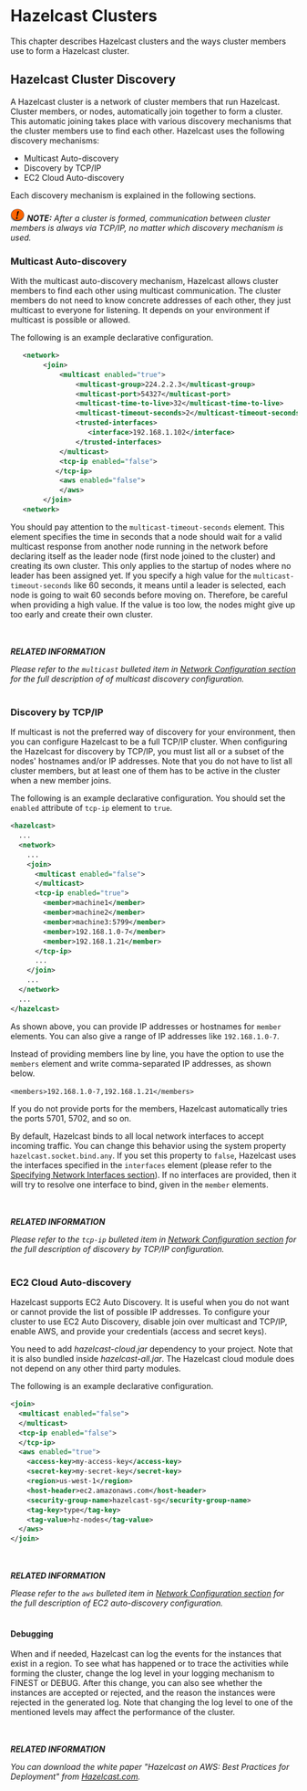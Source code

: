 
# Hazelcast Clusters

This chapter describes Hazelcast clusters and the ways cluster members use to form a Hazelcast cluster. 

## Hazelcast Cluster Discovery

A Hazelcast cluster is a network of cluster members that run Hazelcast. Cluster members, or nodes, automatically join together to form a cluster. This automatic joining takes place with various discovery mechanisms that the cluster members use to find each other. Hazelcast uses the following discovery mechanisms:

- Multicast Auto-discovery
- Discovery by TCP/IP
- EC2 Cloud Auto-discovery

Each discovery mechanism is explained in the following sections.

	
![image](images/NoteSmall.jpg) ***NOTE:*** *After a cluster is formed, communication between cluster members is always via TCP/IP, no matter which discovery mechanism is used.*



### Multicast Auto-discovery

With the multicast auto-discovery mechanism, Hazelcast allows cluster members to find each other using multicast communication. The cluster members do not need to know concrete addresses of each other, they just multicast to everyone for listening. It depends on your environment if multicast is possible or allowed.

The following is an example declarative configuration.

```xml
   <network>
        <join>
            <multicast enabled="true">
                <multicast-group>224.2.2.3</multicast-group>
                <multicast-port>54327</multicast-port>
                <multicast-time-to-live>32</multicast-time-to-live>
                <multicast-timeout-seconds>2</multicast-timeout-seconds>
                <trusted-interfaces>
                   <interface>192.168.1.102</interface>
                </trusted-interfaces>   
            </multicast>
            <tcp-ip enabled="false">
           </tcp-ip>
            <aws enabled="false">
            </aws>
        </join>
   <network>     
```

You should pay attention to the `multicast-timeout-seconds` element. This element specifies the time in seconds that a node should wait for a valid multicast response from another node running in the network before declaring itself as the leader node (first node joined to the cluster) and creating its own cluster. This only applies to the startup of nodes where no leader has been assigned yet. If you specify a high value for the `multicast-timeout-seconds` like 60 seconds, it means until a leader is selected, each node is going to wait 60 seconds before moving on. Therefore, be careful when providing a high value. If the value is too low, the nodes might give up too early and create their own cluster.

<br></br>
***RELATED INFORMATION***

*Please refer to the *`multicast`* bulleted item in [Network Configuration section](#join) for the full description of of multicast discovery configuration.*
<br></br>

### Discovery by TCP/IP

If multicast is not the preferred way of discovery for your environment, then you can configure Hazelcast to be a full TCP/IP cluster. When configuring the Hazelcast for discovery by TCP/IP, you must list all or a subset of the nodes' hostnames and/or IP addresses. Note that you do not have to list all  cluster members, but at least one of them has to be active in the cluster when a new member joins.

The following is an example declarative configuration. You should set the  `enabled` attribute of `tcp-ip` element to `true`.

```xml
<hazelcast>
  ...
  <network>
    ...
    <join>
      <multicast enabled="false">
      </multicast>
      <tcp-ip enabled="true">
        <member>machine1</member>
        <member>machine2</member>
        <member>machine3:5799</member>
        <member>192.168.1.0-7</member>
        <member>192.168.1.21</member>
      </tcp-ip>
      ...
    </join>
    ...
  </network>
  ...
</hazelcast>
```

As shown above, you can provide IP addresses or hostnames for `member` elements. You can also give a range of IP addresses like `192.168.1.0-7`.

Instead of providing members line by line, you have the option to use the `members` element and write comma-separated IP addresses, as shown below.

`<members>192.168.1.0-7,192.168.1.21</members>`

If you do not provide ports for the members, Hazelcast automatically tries the ports 5701, 5702, and so on.

By default, Hazelcast binds to all local network interfaces to accept incoming traffic. You can change this behavior using the system property `hazelcast.socket.bind.any`. If you set this property to `false`, Hazelcast uses the interfaces specified in the `interfaces` element (please refer to the [Specifying Network Interfaces section](#specifying-network-interfaces)). If no interfaces are provided, then it will try to resolve one interface to bind, given in the `member` elements.

<br></br>
***RELATED INFORMATION***

*Please refer to the *`tcp-ip`* bulleted item in [Network Configuration section](#join) for the full description of discovery by TCP/IP configuration.*
<br></br>

### EC2 Cloud Auto-discovery

Hazelcast supports EC2 Auto Discovery. It is useful when you do not want or cannot provide the list of possible IP addresses. To configure your cluster to use EC2 Auto Discovery, disable join over multicast and TCP/IP, enable AWS, and provide your credentials (access and secret keys). 

You need to add *hazelcast-cloud.jar* dependency to your project. Note that it is also bundled inside *hazelcast-all.jar*. The Hazelcast cloud module does not depend on any other third party modules.

The following is an example declarative configuration.


```xml
<join>
  <multicast enabled="false">
  </multicast>
  <tcp-ip enabled="false">
  </tcp-ip>
  <aws enabled="true">
    <access-key>my-access-key</access-key>
    <secret-key>my-secret-key</secret-key>
    <region>us-west-1</region>
    <host-header>ec2.amazonaws.com</host-header>
    <security-group-name>hazelcast-sg</security-group-name>
    <tag-key>type</tag-key>
    <tag-value>hz-nodes</tag-value>
  </aws>
</join>
```  

<br></br>
***RELATED INFORMATION***

*Please refer to the *`aws`* bulleted item in [Network Configuration section](#join) for the full description of EC2 auto-discovery configuration.*
<br></br>

#### Debugging

When and if needed, Hazelcast can log the events for the instances that exist in a region. To see what has happened or to trace the activities while forming the cluster, change the log level in your logging mechanism to FINEST or DEBUG. After this change, you can also see whether the instances are accepted or rejected, and the reason the instances were rejected in the generated log. Note that changing the log level to one of the mentioned levels may affect the performance of the cluster.

<br> </br>
***RELATED INFORMATION***

*You can download the white paper *"Hazelcast on AWS: Best Practices for Deployment"* from [Hazelcast.com](http://hazelcast.com/resources/hazelcast-on-aws-best-practices-for-deployment/).*
<br> </br>






